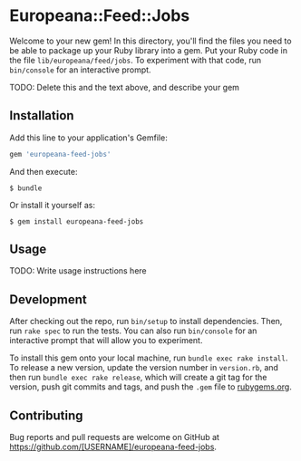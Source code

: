 # Europeana::Feed::Jobs

Welcome to your new gem! In this directory, you'll find the files you need to be able to package up your Ruby library into a gem. Put your Ruby code in the file `lib/europeana/feed/jobs`. To experiment with that code, run `bin/console` for an interactive prompt.

TODO: Delete this and the text above, and describe your gem

## Installation

Add this line to your application's Gemfile:

```ruby
gem 'europeana-feed-jobs'
```

And then execute:

    $ bundle

Or install it yourself as:

    $ gem install europeana-feed-jobs

## Usage

TODO: Write usage instructions here

## Development

After checking out the repo, run `bin/setup` to install dependencies. Then, run `rake spec` to run the tests. You can also run `bin/console` for an interactive prompt that will allow you to experiment.

To install this gem onto your local machine, run `bundle exec rake install`. To release a new version, update the version number in `version.rb`, and then run `bundle exec rake release`, which will create a git tag for the version, push git commits and tags, and push the `.gem` file to [rubygems.org](https://rubygems.org).

## Contributing

Bug reports and pull requests are welcome on GitHub at https://github.com/[USERNAME]/europeana-feed-jobs.
